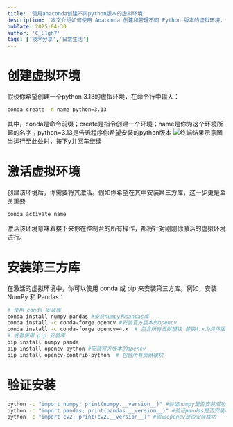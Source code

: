 ```yaml
---
title: '使用anaconda创建不同python版本的虚拟环境'
description: '本文介绍如何使用 Anaconda 创建和管理不同 Python 版本的虚拟环境，包括环境的创建、激活、第三方库的安装及验证方法，帮助用户高效进行 Python 开发与测试。'
pubDate: 2025-04-30
author: 'C_L1gh7'
tags: ['技术分享','日常生活']
---
```

# 创建虚拟环境
假设你希望创建一个python 3.13的虚拟环境，在命令行中输入：

```bash
conda create -n name python=3.13
```
其中，conda是命令前缀；create是指令创建一个环境；name是你为这个环境所起的名字；python=3.13是告诉程序你希望安装的python版本
![终端结果示意图](/pictures/posts/使用anaconda创建不同python版本的虚拟环境/6240fed7fd5049c7ba6ccabd5cce97c3.png)
当运行至此处时，按下y并回车继续
# 激活虚拟环境
创建该环境后，你需要将其激活。假如你希望在其中安装第三方库，这一步更是至关重要

```bash
conda activate name
```
激活该环境意味着接下来你在控制台的所有操作，都将针对刚刚你激活的虚拟环境进行。
# 安装第三方库
在激活的虚拟环境中，你可以使用 conda 或 pip 来安装第三方库。例如，安装 NumPy 和 Pandas：

```bash
# 使用 conda 安装库
conda install numpy pandas #安装numpy和pandas库
conda install -c conda-forge opencv #安装官方版本的opencv
conda install -c conda-forge opencv=4.x  # 包含所有贡献模块 替换4.x为具体版本号
# 或者使用 pip 安装库
pip install numpy panda
pip install opencv-python #安装官方版本的opencv
pip install opencv-contrib-python  # 包含所有贡献模块
```
# 验证安装

```bash
python -c "import numpy; print(numpy.__version__)" #验证numpy是否安装成功
python -c "import pandas; print(pandas.__version__)" #验证pandas是否安装成功
python -c "import cv2; print(cv2.__version__)" #验证opencv是否安装成功
```
